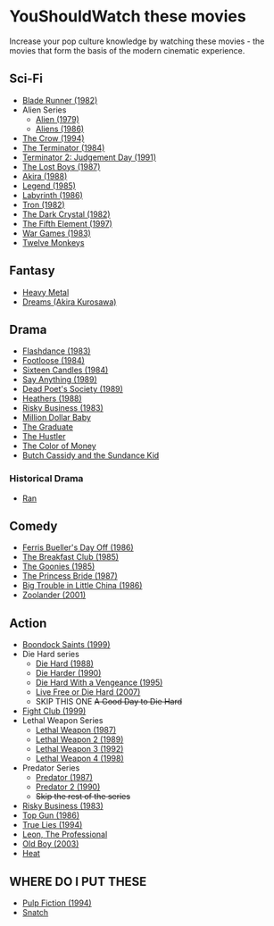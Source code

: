 
# YouShouldWatch these movies

Increase your pop culture knowledge by watching these movies - the movies that form the basis of the modern cinematic experience.


## Sci-Fi
* [Blade Runner (1982)](http://www.imdb.com/title/tt0083658/)
* Alien Series
  * [Alien (1979)](http://www.imdb.com/title/tt0078748/?ref_=tt_rec_tti)
  * [Aliens (1986)](http://www.imdb.com/title/tt0090605/?ref_=tt_rec_tt)
* [The Crow (1994)](http://www.imdb.com/title/tt0109506/?ref_=fn_al_tt_1)
* [The Terminator (1984)](http://www.imdb.com/title/tt0088247/)
* [Terminator 2: Judgement Day (1991)](http://www.imdb.com/title/tt0103064/)
* [The Lost Boys (1987)](http://www.imdb.com/title/tt0093437/?ref_=fn_al_tt_1)
* [Akira (1988)](http://www.imdb.com/title/tt0094625/)
* [Legend (1985)](http://www.imdb.com/title/tt0089469/)
* [Labyrinth (1986)](http://www.imdb.com/title/tt0091369/)
* [Tron (1982)](http://www.imdb.com/title/tt0084827/)
* [The Dark Crystal (1982)](http://www.imdb.com/title/tt0083791/)
* [The Fifth Element (1997)](http://www.imdb.com/title/tt0119116/)
* [War Games (1983)](http://www.imdb.com/title/tt0086567/)
* [Twelve Monkeys](http://www.imdb.com/title/tt0114746)

## Fantasy
* [Heavy Metal](http://www.imdb.com/title/tt0082509/?ref_=nv_sr_1)
* [Dreams (Akira Kurosawa)](http://www.imdb.com/title/tt0100998)


## Drama
* [Flashdance (1983)](http://www.imdb.com/title/tt0085549/?ref_=fn_al_tt_1)
* [Footloose (1984)](http://www.imdb.com/title/tt0087277/?ref_=tt_rec_tt)
* [Sixteen Candles (1984)](http://www.imdb.com/title/tt0088128/?ref_=nv_sr_1)
* [Say Anything (1989)](http://www.imdb.com/title/tt0098258/?ref_=nv_sr_1)
* [Dead Poet's Society (1989)](http://www.imdb.com/title/tt0097165/)
* [Heathers (1988)](http://www.imdb.com/title/tt0097493/)
* [Risky Business (1983)](http://www.imdb.com/title/tt0086200/)
* [Million Dollar Baby](http://www.imdb.com/title/tt0064115)
* [The Graduate](http://www.imdb.com/title/tt0061722)
* [The Hustler](http://www.imdb.com/title/tt0054997/)
* [The Color of Money](http://www.imdb.com/title/tt0090863/)
* [Butch Cassidy and the Sundance Kid](http://www.imdb.com/title/tt0064115/)

### Historical Drama
* [Ran](http://www.imdb.com/title/tt0089881)


## Comedy
* [Ferris Bueller's Day Off (1986)](http://www.imdb.com/title/tt0091042/?ref_=nv_sr_1)
* [The Breakfast Club (1985)](http://www.imdb.com/title/tt0088847/?ref_=tt_rec_tt)
* [The Goonies (1985)](http://www.imdb.com/title/tt0089218/?ref_=nv_sr_1)
* [The Princess Bride (1987)](http://www.imdb.com/title/tt0093779/?ref_=nv_sr_1)
* [Big Trouble in Little China (1986)](http://www.imdb.com/title/tt0090728/)
* [Zoolander (2001)](http://www.imdb.com/title/tt0196229/)

## Action
* [Boondock Saints (1999)](http://www.imdb.com/title/tt0144117/)
* Die Hard series
  * [Die Hard (1988)](http://www.imdb.com/title/tt0095016/)
  * [Die Harder (1990)](http://www.imdb.com/title/tt0099423/)
  * [Die Hard With a Vengeance (1995)](http://www.imdb.com/title/tt0112864/)
  * [Live Free or Die Hard (2007)](http://www.imdb.com/title/tt0337978/)
  * SKIP THIS ONE ~~A Good Day to Die Hard~~
* [Fight Club (1999)](http://www.imdb.com/title/tt0137523/)
* Lethal Weapon Series
  * [Lethal Weapon (1987)](http://www.imdb.com/title/tt0093409/)
  * [Lethal Weapon 2 (1989)](http://www.imdb.com/title/tt0097733/)
  * [Lethal Weapon 3 (1992)](http://www.imdb.com/title/tt0104714/)
  * [Lethal Weapon 4 (1998)](http://www.imdb.com/title/tt0122151/)
* Predator Series
  * [Predator (1987)](http://www.imdb.com/title/tt0093773/)
  * [Predator 2 (1990)](http://www.imdb.com/title/tt0100403/)
  * ~~Skip the rest of the series~~
* [Risky Business (1983)](http://www.imdb.com/title/tt0086200)
* [Top Gun (1986)](http://www.imdb.com/title/tt0092099/)
* [True Lies (1994)](http://www.imdb.com/title/tt0111503/)
* [Leon, The Professional](http://www.imdb.com/title/tt0110413/)
* [Old Boy (2003)](http://www.imdb.com/title/tt0364569/)
* [Heat](http://www.imdb.com/title/tt0113277/)


## WHERE DO I PUT THESE
* [Pulp Fiction (1994)](http://www.imdb.com/title/tt0110912/)
* [Snatch](http://www.imdb.com/title/tt0208092/)

